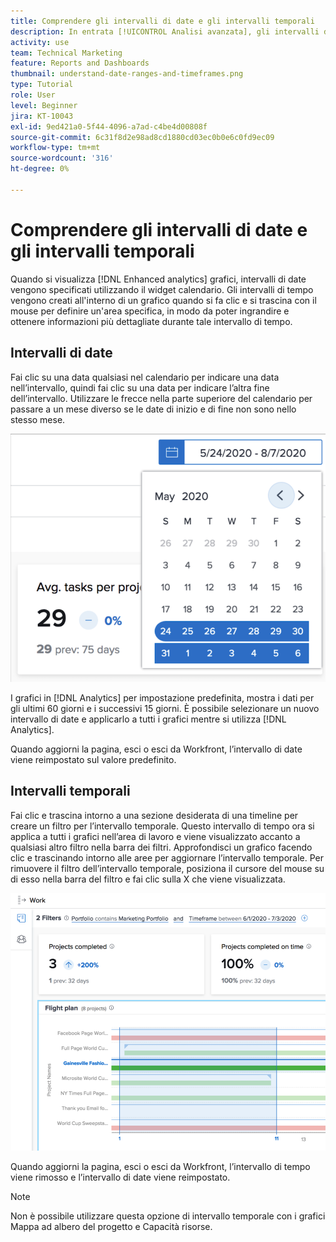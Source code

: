 ```yaml
---
title: Comprendere gli intervalli di date e gli intervalli temporali
description: In entrata [!UICONTROL Analisi avanzata], gli intervalli di date vengono specificati utilizzando il widget del calendario. Le tempistiche vengono create all’interno di un grafico.
activity: use
team: Technical Marketing
feature: Reports and Dashboards
thumbnail: understand-date-ranges-and-timeframes.png
type: Tutorial
role: User
level: Beginner
jira: KT-10043
exl-id: 9ed421a0-5f44-4096-a7ad-c4be4d00808f
source-git-commit: 6c31f8d2e98ad8cd1880cd03ec0b0e6c0fd9ec09
workflow-type: tm+mt
source-wordcount: '316'
ht-degree: 0%

---
```


# Comprendere gli intervalli di date e gli intervalli temporali

Quando si visualizza [!DNL Enhanced analytics] grafici, intervalli di date vengono specificati utilizzando il widget calendario. Gli intervalli di tempo vengono creati all&#39;interno di un grafico quando si fa clic e si trascina con il mouse per definire un&#39;area specifica, in modo da poter ingrandire e ottenere informazioni più dettagliate durante tale intervallo di tempo.

## Intervalli di date

Fai clic su una data qualsiasi nel calendario per indicare una data nell’intervallo, quindi fai clic su una data per indicare l’altra fine dell’intervallo. Utilizzare le frecce nella parte superiore del calendario per passare a un mese diverso se le date di inizio e di fine non sono nello stesso mese.

![Immagine di selezione di un intervallo di date tramite il widget del calendario](assets/section-1-3.png)

I grafici in [!DNL Analytics] per impostazione predefinita, mostra i dati per gli ultimi 60 giorni e i successivi 15 giorni. È possibile selezionare un nuovo intervallo di date e applicarlo a tutti i grafici mentre si utilizza [!DNL Analytics].

Quando aggiorni la pagina, esci o esci da Workfront, l’intervallo di date viene reimpostato sul valore predefinito.

## Intervalli temporali

Fai clic e trascina intorno a una sezione desiderata di una timeline per creare un filtro per l’intervallo temporale. Questo intervallo di tempo ora si applica a tutti i grafici nell’area di lavoro e viene visualizzato accanto a qualsiasi altro filtro nella barra dei filtri. Approfondisci un grafico facendo clic e trascinando intorno alle aree per aggiornare l’intervallo temporale. Per rimuovere il filtro dell’intervallo temporale, posiziona il cursore del mouse su di esso nella barra del filtro e fai clic sulla X che viene visualizzata.

![Immagine che mostra come selezionare un intervallo di date facendo clic e trascinando](assets/section-1-4.png)

Quando aggiorni la pagina, esci o esci da Workfront, l’intervallo di tempo viene rimosso e l’intervallo di date viene reimpostato.

>[!NOTE]
>
>Non è possibile utilizzare questa opzione di intervallo temporale con i grafici Mappa ad albero del progetto e Capacità risorse.
